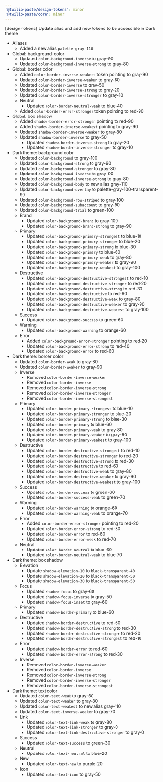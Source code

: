```yaml
---
'@twilio-paste/design-tokens': minor
'@twilio-paste/core': minor
---
```


[design-tokens] Update alias and add new tokens to be accessible in Dark theme

- Aliases
  - Added a new alias `palette-gray-110`
- Global: background-color
  - Updated `color-background-inverse` to gray-90
  - Updated `color-background-inverse-strong` to gray-80
- Global: border color
  - Added `color-border-inverse-weakest` token pointing to gray-90
  - Updated `color-border-inverse-weaker` to gray-80
  - Updated `color-border-inverse` to gray-50
  - Updated `color-border-inverse-strong` to gray-20
  - Updated `color-border-inverse-stronger` to gray-10
  - Neutral
    - Updated `color-border-neutral-weak` to blue-40
  - Added `color-border-error-stronger` token pointing to red-90
- Global: box shadow
  - Added `shadow-border-error-stronger` pointing to red-90
  - Added `shadow-border-inverse-weakest` pointing to gray-90
  - Updated `shadow-border-inverse-weaker` to gray-80
  - Updated `shadow-border-inverse` to gray-50
    - Updated `shadow-border-inverse-strong` to gray-20
    - Updated `shadow-border-inverse-stronger` to gray-10
- Dark theme: background color
  - Updated `color-background` to gray-100
  - Updated `color-background-strong` to gray-90
  - Updated `color-background-stronger` to gray-80
  - Updated `color-background-inverse` to gray-90
  - Updated `color-background-inverse-strong` to gray-80
  - Updated `color-background-body` to new alias gray-110
  - Updated `color-background-overlay` to palette-gray-100-transparent-90
  - Updated `color-background-row-striped` to gray-100
  - Updated `color-background-subaccount` to gray-90
  - Updated `color-background-trial` to green-100
  - Brand
    - Updated `color-background-brand` to gray-100
    - Updated `color-background-brand-strong` to gray-90
  - Primary
    - Updated `color-background-primary-strongest` to blue-10
    - Updated `color-background-primary-stronger` to blue-20
    - Updated `color-background-primary-strong` to blue-30
    - Updated `color-background-primary` to blue-60
    - Updated `color-background-primary-weak` to gray-80
    - Updated `color-background-primary-weaker` to gray-90
    - Updated `color-background-primary-weakest` to gray-100
  - Destructive
    - Updated `color-background-destructive-strongest` to red-10
    - Updated `color-background-destructive-stronger` to red-20
    - Updated `color-background-destructive-strong` to red-30
    - Updated `color-background-destructive` to red-60
    - Updated `color-background-destructive-weak` to gray-80
    - Updated `color-background-destructive-weaker` to gray-90
    - Updated `color-background-destructive-weakest` to gray-100
  - Success
    - Updated `color-background-success` to green-60
  - Warning
    - Updated `color-background-warning` to orange-60
  - Error
    - Added `color-background-error-stronger` pointing to red-20
    - Updated `color-background-error-strong` to red-40
    - Updated `color-background-error` to red-60
- Dark theme: border color
  - Updated `color-border-weak` to gray-80
  - Updated `color-border-weaker` to gray-90
  - Inverse
    - Removed `color-border-inverse-weaker`
    - Removed `color-border-inverse`
    - Removed `color-border-inverse-strong`
    - Removed `color-border-inverse-stronger`
    - Removed `color-border-inverse-strongest`
  - Primary
    - Updated `color-border-primary-strongest` to blue-10
    - Updated `color-border-primary-stronger` to blue-20
    - Updated `color-border-primary-strong` to blue-30
    - Updated `color-border-primary` to blue-60
    - Updated `color-border-primary-weak` to gray-80
    - Updated `color-border-primary-weaker` to gray-90
    - Updated `color-border-primary-weakest` to gray-100
  - Destructive
    - Updated `color-border-destructive-strongest` to red-10
    - Updated `color-border-destructive-stronger` to red-20
    - Updated `color-border-destructive-strong` to red-30
    - Updated `color-border-destructive` to red-60
    - Updated `color-border-destructive-weak` to gray-80
    - Updated `color-border-destructive-weaker` to gray-90
    - Updated `color-border-destructive-weakest` to gray-100
  - Success
    - Updated `color-border-success` to green-60
    - Updated `color-border-success-weak` to green-70
  - Warning
    - Updated `color-border-warning` to orange-60
    - Updated `color-border-warning-weak` to orange-70
  - Error
    - Added `color-border-error-stronger` pointing to red-20
    - Updated `color-border-error-strong` to red-30
    - Updated `color-border-error` to red-60
    - Updated `color-border-error-weak` to red-70
  - Neutral
    - Updated `color-border-neutral` to blue-60
    - Updated `color-border-neutral-weak` to blue-70
- Dark theme: box shadow
  - Elevation
    - Update `shadow-elevation-10` to `black-transparent-40`
    - Update `shadow-elevation-20` to `black-transparent-50`
    - Update `shadow-elevation-30` to `black-transparent-50`
  - Focus
    - Updated `shadow-focus` to gray-60
    - Updated `shadow-focus-inverse` to gray-50
    - Updated `shadow-focus-inset` to gray-60
  - Primary
    - Updated `shadow-border-primary` to blue-60
  - Destructive
    - Updated `shadow-border-destructive` to red-60
    - Updated `shadow-border-destructive-strong` to red-30
    - Updated `shadow-border-destructive-stronger` to red-20
    - Updated `shadow-border-destructive-strongest` to red-10
  - Error
    - Updated `shadow-border-error` to red-60
    - Updated `shadow-border-error-strong` to red-30
  - Inverse
    - Removed `color-border-inverse-weaker`
    - Removed `color-border-inverse`
    - Removed `color-border-inverse-strong`
    - Removed `color-border-inverse-stronger`
    - Removed `color-border-inverse-strongest`
- Dark theme: text color
  - Updated `color-text-weak` to gray-50
  - Updated `color-text-weaker` to gray-80
  - Updated `color-text-weakest` to new alias gray-110
  - Updated `color-text-inverse-weaker` to gray-70
  - Link
    - Updated `color-text-link-weak` to gray-80
    - Updated `color-text-link-stronger` to gray-0
    - Updated `color-text-link-destructive-stronger` to gray-0
  - Success
    - Updated `color-text-success` to green-30
  - Neutral
    - Updated `color-text-neutral` to blue-20
  - New
    - Updated `color-text-new` to purple-20
  - Icon
    - Updated `color-text-icon` to gray-50
